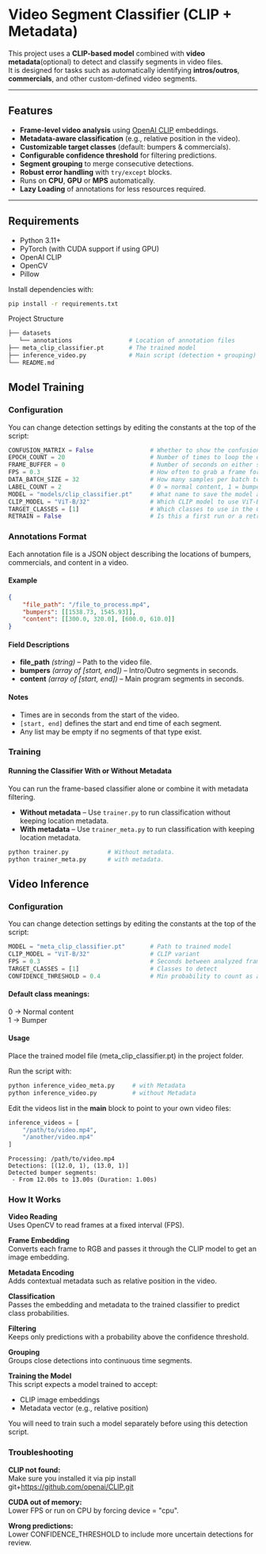 # Video Segment Classifier (CLIP + Metadata)

This project uses a **CLIP-based model** combined with **video metadata**(optional) to detect and classify segments in video files.  
It is designed for tasks such as automatically identifying **intros/outros**, **commercials**, and other custom-defined video segments.

---

## Features

- **Frame-level video analysis** using [OpenAI CLIP](https://github.com/openai/CLIP) embeddings.
- **Metadata-aware classification** (e.g., relative position in the video).
- **Customizable target classes** (default: bumpers & commercials).
- **Configurable confidence threshold** for filtering predictions.
- **Segment grouping** to merge consecutive detections.
- **Robust error handling** with `try/except` blocks.
- Runs on **CPU**, **GPU** or **MPS** automatically.
- **Lazy Loading** of annotations for less resources required.

---

## Requirements

- Python 3.11+
- PyTorch (with CUDA support if using GPU)
- OpenAI CLIP
- OpenCV
- Pillow

Install dependencies with:

```bash
pip install -r requirements.txt
```
Project Structure
```bash
├── datasets
   └── annotations                # Location of annotation files
├── meta_clip_classifier.pt       # The trained model
├── inference_video.py            # Main script (detection + grouping)
└── README.md                     
```

## Model Training
### Configuration
You can change detection settings by editing the constants at the top of the script:

```python
CONFUSION_MATRIX = False                # Whether to show the confusion matrix
EPOCH_COUNT = 20                        # Number of times to loop the dataset
FRAME_BUFFER = 0                        # Number of seconds on either side of an annotation timestamp
FPS = 0.3                               # How often to grab a frame for the dataset
DATA_BATCH_SIZE = 32                    # How many samples per batch to load 
LABEL_COUNT = 2                         # 0 = normal content, 1 = bumpers
MODEL = "models/clip_classifier.pt"     # What name to save the model as.
CLIP_MODEL = "ViT-B/32"                 # Which CLIP model to use ViT-B/32 or ViT-L/14
TARGET_CLASSES = [1]                    # Which classes to use in the Confusion Matrix
RETRAIN = False                         # Is this a first run or a retraining run.
```

### Annotations Format

Each annotation file is a JSON object describing the locations of bumpers, commercials, and content in a video.

#### Example
```json
{
    "file_path": "/file_to_process.mp4",
    "bumpers": [[1538.73, 1545.93]],
    "content": [[300.0, 320.0], [600.0, 610.0]]
}
```

#### Field Descriptions
- **file_path** *(string)* – Path to the video file.
- **bumpers** *(array of [start, end])* – Intro/Outro segments in seconds.
- **content** *(array of [start, end])* – Main program segments in seconds.

#### Notes
- Times are in seconds from the start of the video.
- `[start, end]` defines the start and end time of each segment.
- Any list may be empty if no segments of that type exist.

### Training
#### Running the Classifier With or Without Metadata

You can run the frame-based classifier alone or combine it with metadata filtering.  
- **Without metadata** – Use `trainer.py` to run classification without keeping location metadata.  
- **With metadata** – Use `trainer_meta.py` to run classification with keeping location metadata.

```bash
python trainer.py           # Without metadata.
python trainer_meta.py      # with metadata.
```


## Video Inference

### Configuration
You can change detection settings by editing the constants at the top of the script:

```python
MODEL = "meta_clip_classifier.pt"       # Path to trained model
CLIP_MODEL = "ViT-B/32"                 # CLIP variant
FPS = 0.3                               # Seconds between analyzed frames
TARGET_CLASSES = [1]                    # Classes to detect
CONFIDENCE_THRESHOLD = 0.4              # Min probability to count as a detection
```
#### Default class meanings:  
0 → Normal content  
1 → Bumper

#### Usage  
Place the trained model file (meta_clip_classifier.pt) in the project folder.

Run the script with:

```bash
python inference_video_meta.py     # with Metadata
python inference_video.py          # without Metadata
```
Edit the videos list in the __main__ block to point to your own video files:

```python
inference_videos = [
    "/path/to/video.mp4",
    "/another/video.mp4"
]
```
```
Processing: /path/to/video.mp4  
Detections: [(12.0, 1), (13.0, 1)]   
Detected bumper segments:  
 - From 12.00s to 13.00s (Duration: 1.00s)  
```
### How It Works
**Video Reading**  
Uses OpenCV to read frames at a fixed interval (FPS).

**Frame Embedding**  
Converts each frame to RGB and passes it through the CLIP model to get an image embedding.

**Metadata Encoding**  
Adds contextual metadata such as relative position in the video.

**Classification**  
Passes the embedding and metadata to the trained classifier to predict class probabilities.

**Filtering**  
Keeps only predictions with a probability above the confidence threshold.

**Grouping**  
Groups close detections into continuous time segments.

**Training the Model**  
This script expects a model trained to accept:
- CLIP image embeddings
- Metadata vector (e.g., relative position)

You will need to train such a model separately before using this detection script.

### Troubleshooting  
**CLIP not found:**  
Make sure you installed it via pip install git+https://github.com/openai/CLIP.git

**CUDA out of memory:**   
Lower FPS or run on CPU by forcing device = "cpu".

**Wrong predictions:**  
Lower CONFIDENCE_THRESHOLD to include more uncertain detections for review.


